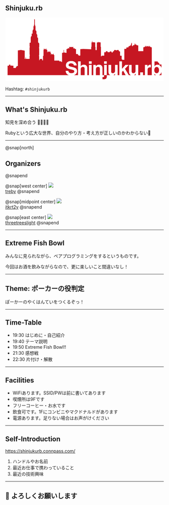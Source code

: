 ## Shinjuku.rb

![](/assets/images/shinjukurb-banner.png)

Hashtag: `#shinjukurb`

---

## What's Shinjuku.rb

知見を深め合う 👩‍🔬👨‍🔬

Rubyという広大な世界、自分のやり方・考え方が正しいのかわからない🤔

---

@snap[north]
## Organizers
@snapend

@snap[west center]
![](https://avatars1.githubusercontent.com/u/1079365?s=200&v=4)
<br>
[treby](https://twitter.com/treby006)
@snapend

@snap[midpoint center]
![](https://avatars3.githubusercontent.com/u/2343568?s=200&v=4)
<br>
[itkrt2y](https://twitter.com/itkrt2y)
@snapend

@snap[east center]
![](https://avatars3.githubusercontent.com/u/1057490?s=200&v=4)
<br>
[threetreeslight](https://twitter.com/threetreeslight)
@snapend

---

## Extreme Fish Bowl

みんなに見られながら、ペアプログラミングをするというものです。

今回はお酒を飲みながらなので、更に楽しいこと間違いなし！

---

## Theme: ポーカーの役判定

ぽーかーのやくはんていをつくるぞっ！

---

## Time-Table

- 19:30 はじめに・自己紹介
- 19:40 テーマ説明
- 19:50 Extreme Fish Bowl!!
- 21:30 感想戦
- 22:30 片付け・解散

---

## Facilities

- WiFiあります。SSID/PWは前に書いてあります
- 喫煙所は9Fです
- フリーコーヒー・お水です
- 飲食可です。1Fにコンビニやマクドナルドがあります
- 電源あります。足りない場合はお声がけください

---

## Self-Introduction

https://shinjukurb.connpass.com/

1. ハンドルやお名前
1. 最近お仕事で携わっていること
1. 最近の技術興味

---

## 📢 よろしくお願いします

